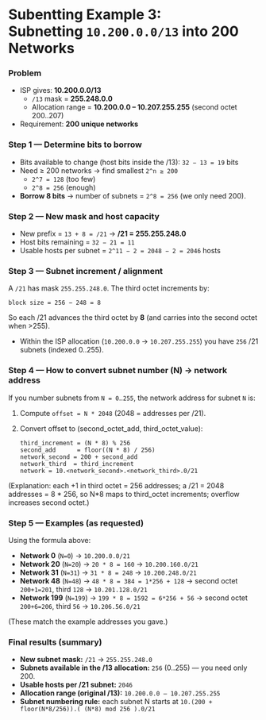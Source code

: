 # Subentting Example 3:<br>Subnetting `10.200.0.0/13` into 200 Networks

### Problem
- ISP gives: **10.200.0.0/13**
  - `/13` mask = **255.248.0.0**
  - Allocation range = **10.200.0.0 – 10.207.255.255** (second octet 200..207)
- Requirement: **200 unique networks**

### Step 1 — Determine bits to borrow
- Bits available to change (host bits inside the /13): `32 − 13 = 19` bits
- Need ≥ 200 networks → find smallest `2^n ≥ 200`
  - `2^7 = 128` (too few)
  - `2^8 = 256` (enough)
- **Borrow 8 bits** → number of subnets = `2^8 = 256` (we only need 200).

### Step 2 — New mask and host capacity
- New prefix = `13 + 8 = /21` → **/21 = 255.255.248.0**
- Host bits remaining = `32 − 21 = 11`
- Usable hosts per subnet = `2^11 − 2 = 2048 − 2 = 2046` hosts

### Step 3 — Subnet increment / alignment
A `/21` has mask `255.255.248.0`. The third octet increments by:

  ```
  block size = 256 − 248 = 8
  ```

  So each /21 advances the third octet by **8** (and carries into the second octet when >255).
- Within the ISP allocation (`10.200.0.0` → `10.207.255.255`) you have `256` /21 subnets (indexed 0..255).

### Step 4 — How to convert subnet number (N) → network address
If you number subnets from `N = 0`..`255`, the network address for subnet `N` is:

1. Compute `offset = N * 2048` (2048 = addresses per /21).
2. Convert offset to (second\_octet\_add, third\_octet\_value):

   ```
   third_increment = (N * 8) % 256
   second_add      = floor((N * 8) / 256)
   network_second = 200 + second_add
   network_third  = third_increment
   network = 10.<network_second>.<network_third>.0/21
   ```

(Explanation: each +1 in third octet = 256 addresses; a /21 = 2048 addresses = 8 \* 256, so N\*8 maps to third\_octet increments; overflow increases second octet.)

### Step 5 — Examples (as requested)
Using the formula above:
- **Network 0** (`N=0`) → `10.200.0.0/21`
- **Network 20** (`N=20`) → `20 * 8 = 160` → `10.200.160.0/21`
- **Network 31** (`N=31`) → `31 * 8 = 248` → `10.200.248.0/21`
- **Network 48** (`N=48`) → `48 * 8 = 384 = 1*256 + 128` → second octet `200+1=201`, third `128` → `10.201.128.0/21`
- **Network 199** (`N=199`) → `199 * 8 = 1592 = 6*256 + 56` → second octet `200+6=206`, third `56` → `10.206.56.0/21`

(These match the example addresses you gave.)

### Final results (summary)
- **New subnet mask:** `/21` → `255.255.248.0`
- **Subnets available in the /13 allocation:** `256` (0..255) — you need only 200.
- **Usable hosts per /21 subnet:** `2046`
- **Allocation range (original /13):** `10.200.0.0 – 10.207.255.255`
- **Subnet numbering rule:** each subnet N starts at `10.(200 + floor(N*8/256)).( (N*8) mod 256 ).0/21`